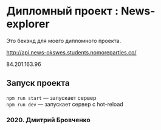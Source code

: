 # Дипломный проект : News-explorer

Это бекэнд для моего дипломного проекта.

http://api.news-okswes.students.nomoreparties.co/

84.201.163.96


## Запуск проекта

`npm run start` — запускает сервер   
`npm run dev` — запускает сервер с hot-reload

### 2020. Дмитрий Бровченко
